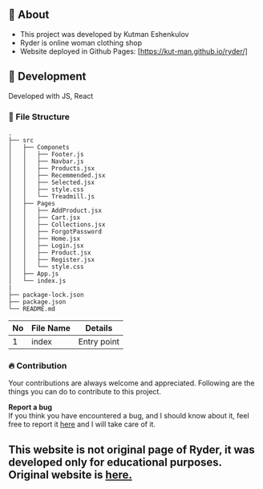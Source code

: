 ##  :beginner: About
- This project was developed by Kutman Eshenkulov
- Ryder is online woman clothing shop
- Website deployed in Github Pages: [https://kut-man.github.io/ryder/]
##  :wrench: Development
Developed with JS, React

###  :file_folder: File Structure

```
.
├── src
│   ├── Componets
│   │   ├── Footer.js
│   │   ├── Navbar.js
│   │   ├── Products.jsx
│   │   ├── Recemmended.jsx
│   │   ├── Selected.jsx
│   │   ├── style.css
│   │   └── Treadmill.js
│   ├── Pages
│   │   ├── AddProduct.jsx
│   │   ├── Cart.jsx
│   │   ├── Collections.jsx
│   │   ├── ForgotPassword
│   │   ├── Home.jsx
│   │   ├── Login.jsx
│   │   ├── Product.jsx
│   │   ├── Register.jsx
│   │   └── style.css
│   ├── App.js
│   └── index.js
|
├── package-lock.json
├── package.json
└── README.md
```

| No | File Name | Details 
|----|------------|-------|
| 1  | index | Entry point

 ###  :fire: Contribution

 Your contributions are always welcome and appreciated. Following are the things you can do to contribute to this project.

**Report a bug** <br>
 If you think you have encountered a bug, and I should know about it, feel free to report it [here](https://t.me/kut_man) and I will take care of it.


## This website is not original page of Ryder, it was developed only for educational purposes. Original website is [here.](https://ryderlabel.com/)